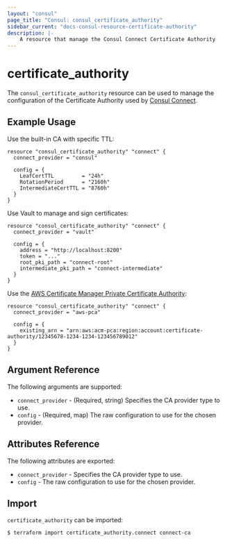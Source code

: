 ```yaml
---
layout: "consul"
page_title: "Consul: consul_certificate_authority"
sidebar_current: "docs-consul-resource-certificate-authority"
description: |-
    A resource that manage the Consul Connect Certificate Authority
---
```


# certificate_authority

The `consul_certificate_authority` resource can be used to manage the configuration of
the Certificate Authority used by [Consul Connect](https://www.consul.io/docs/connect/ca).

## Example Usage

Use the built-in CA with specific TTL:

```hcl
resource "consul_certificate_authority" "connect" {
  connect_provider = "consul"

  config = {
    LeafCertTTL         = "24h"
    RotationPeriod      = "2160h"
    IntermediateCertTTL = "8760h"
  }
}
```

Use Vault to manage and sign certificates:

```hcl
resource "consul_certificate_authority" "connect" {
  connect_provider = "vault"

  config = {
    address = "http://localhost:8200"
    token = "..."
    root_pki_path = "connect-root"
    intermediate_pki_path = "connect-intermediate"
  }
}
```

Use the [AWS Certificate Manager Private Certificate Authority](https://aws.amazon.com/certificate-manager/private-certificate-authority/):

```hcl
resource "consul_certificate_authority" "connect" {
  connect_provider = "aws-pca"

  config = {
    existing_arn = "arn:aws:acm-pca:region:account:certificate-authority/12345678-1234-1234-123456789012"
  }
}
```

## Argument Reference

The following arguments are supported:

* `connect_provider` - (Required, string) Specifies the CA provider type to use.
* `config` - (Required, map) The raw configuration to use for the chosen provider.


## Attributes Reference

The following attributes are exported:

* `connect_provider` - Specifies the CA provider type to use.
* `config` - The raw configuration to use for the chosen provider.

## Import

`certificate_authority` can be imported:

```
$ terraform import certificate_authority.connect connect-ca
```
